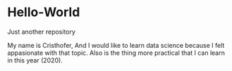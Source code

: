 # Hello-World
Just another repository

My name is Cristhofer, And I would like to learn data science because I felt appasionate with that topic. Also is the thing more practical that I can learn in this year (2020).
